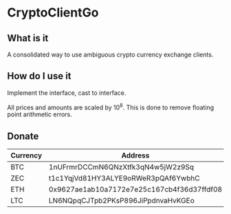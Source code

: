 # CryptoClientGo
## What is it

A consolidated way to use ambiguous crypto currency exchange clients.

## How do I use it

Implement the interface, cast to interface.

All prices and amounts are scaled by 10<sup>8</sup>.
This is done to remove floating point arithmetic errors.


## Donate
Currency|Address
---|---
BTC | 1nUFrmrDCCmN6QNzXtfk3qN4w5jW2z9Sq
ZEC | t1c1YqjVd81HY3ALYE9oRWeR3pQAf6YwbhC
ETH | 0x9627ae1ab10a7172e7e25c167cb4f36d37ffdf08
LTC | LN6NQpqCJTpb2PKsP896JiPpdnvaHvKGEo
